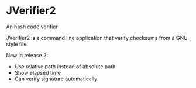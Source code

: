 # JVerifier2

An hash code verifier

JVerifier2 is a command line application that verify checksums from a GNU-style file.

New in release 2:

- Use relative path instead of absolute path
- Show elapsed time
- Can verify signature automatically
